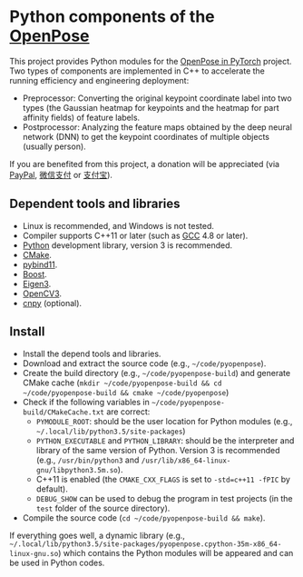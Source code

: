 # Python components of the [OpenPose](https://arxiv.org/abs/1611.08050)

This project provides Python modules for the [OpenPose in PyTorch](https://github.com/ruiminshen/openpose-pytorch) project. Two types of components are implemented in C++ to accelerate the running efficiency and engineering deployment:

* Preprocessor: Converting the original keypoint coordinate label into two types (the Gaussian heatmap for keypoints and the heatmap for part affinity fields) of feature labels.
* Postprocessor: Analyzing the feature maps obtained by the deep neural network (DNN) to get the keypoint coordinates of multiple objects (usually person).

If you are benefited from this project, a donation will be appreciated (via [PayPal](https://www.paypal.me/minimumshen), [微信支付](donate_mm.jpg) or [支付宝](donate_alipay.jpg)).

## Dependent tools and libraries

* Linux is recommended, and Windows is not tested.
* Compiler supports C++11 or later (such as [GCC](https://gcc.gnu.org/) 4.8 or later).
* [Python](https://www.python.org/) development library, version 3 is recommended.
* [CMake](https://cmake.org/).
* [pybind11](https://github.com/pybind/pybind11).
* [Boost](https://www.boost.org/).
* [Eigen3](http://eigen.tuxfamily.org).
* [OpenCV3](https://opencv.org/).
* [cnpy](https://github.com/rogersce/cnpy) (optional).

## Install

* Install the depend tools and libraries.
* Download and extract the source code (e.g., `~/code/pyopenpose`).
* Create the build directory (e.g., `~/code/pyopenpose-build`) and generate CMake cache (`mkdir ~/code/pyopenpose-build && cd ~/code/pyopenpose-build && cmake ~/code/pyopenpose`)
* Check if the following variables in `~/code/pyopenpose-build/CMakeCache.txt` are correct:
    - `PYMODULE_ROOT`: should be the user location for Python modules (e.g., `~/.local/lib/python3.5/site-packages`)
    - `PYTHON_EXECUTABLE` and `PYTHON_LIBRARY`: should be the interpreter and library of the same version of Python. Version 3 is recommended (e.g., `/usr/bin/python3` and `/usr/lib/x86_64-linux-gnu/libpython3.5m.so`).
    - C++11 is enabled (the `CMAKE_CXX_FLAGS` is set to `-std=c++11 -fPIC` by default).
    - `DEBUG_SHOW` can be used to debug the program in test projects (in the `test` folder of the source directory).
* Compile the source code (`cd ~/code/pyopenpose-build && make`).

If everything goes well, a dynamic library (e.g., `~/.local/lib/python3.5/site-packages/pyopenpose.cpython-35m-x86_64-linux-gnu.so`) which contains the Python modules will be appeared and can be used in Python codes.